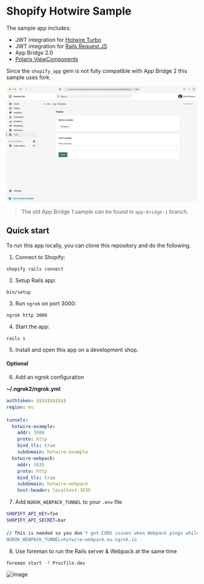 # Shopify Hotwire Sample

The sample app includes:
- JWT integration for [Hotwire Turbo](https://turbo.hotwired.dev/)
- JWT integration for [Rails Request.JS](https://github.com/rails/request.js)
- App Bridge 2.0
- [Polaris ViewComponents](https://github.com/baoagency/polaris_view_components)

Since the `shopify_app` gem is not fully compatible with App Bridge 2 this sample uses fork.

![Shopify Hotwire Sample](.github/assets/preview.png)

> The old App Bridge 1 sample can be found in `app-bridge-1` branch.

## Quick start

To run this app locally, you can clone this repository and do the following.

1. Connect to Shopify:

```
shopify rails connect
```

2. Setup Rails app:
```
bin/setup
```

3. Run `ngrok` on port 3000:
```
ngrok http 3000
```

4. Start the app:
```
rails s
```

5. Install and open this app on a development shop.

#### Optional

6. Add an ngrok configuration
   
**~/.ngrok2/ngrok.yml**

```yaml
authtoken: $$$$$$$$$$$
region: eu

tunnels:
  hotwire-example:
    addr: 3000
    proto: http
    bind_tls: true
    subdomain: hotwire-example
  hotwire-webpack:
    addr: 3035
    proto: http
    bind_tls: true
    subdomain: hotwire-webpack
    host-header: localhost:3035
```

7. Add `NGROK_WEBPACK_TUNNEL` to your `.env` file
```bash
SHOPIFY_API_KEY=foo
SHOPIFY_API_SECRET=bar

// This is needed so you don't get CORS issues when Webpack pings while inside the Shopify admin
NGROK_WEBPACK_TUNNEL=hotwire-webpack.eu.ngrok.io
```

8. Use foreman to run the Rails server & Webpack at the same time
```bash
foreman start -f Procfile.dev
```
<img width="1680" alt="image" src="https://user-images.githubusercontent.com/7152041/129482668-2eae432b-ac1d-45ef-b746-f50e4d15568e.png">
